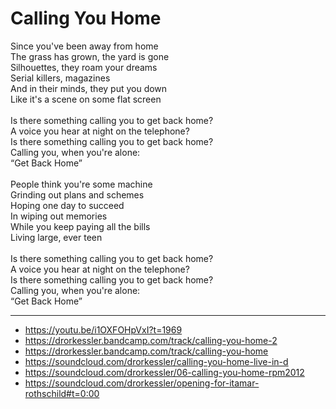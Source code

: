 # Calling You Home

Since you've been away from home\
The grass has grown, the yard is gone\
Silhouettes, they roam your dreams\
Serial killers, magazines\
And in their minds, they put you down\
Like it's a scene on some flat screen\
\
Is there something calling you to get back home?\
A voice you hear at night on the telephone?\
Is there something calling you to get back home?\
Calling you, when you're alone:\
“Get Back Home”\
\
People think you're some machine\
Grinding out plans and schemes\
Hoping one day to succeed\
In wiping out memories\
While you keep paying all the bills\
Living large, ever teen\
\
Is there something calling you to get back home?\
A voice you hear at night on the telephone?\
Is there something calling you to get back home?\
Calling you, when you're alone:\
“Get Back Home”

---
- https://youtu.be/i1OXFOHpVxI?t=1969
- https://drorkessler.bandcamp.com/track/calling-you-home-2
- https://drorkessler.bandcamp.com/track/calling-you-home
- https://soundcloud.com/drorkessler/calling-you-home-live-in-d
- https://soundcloud.com/drorkessler/06-calling-you-home-rpm2012
- https://soundcloud.com/drorkessler/opening-for-itamar-rothschild#t=0:00
